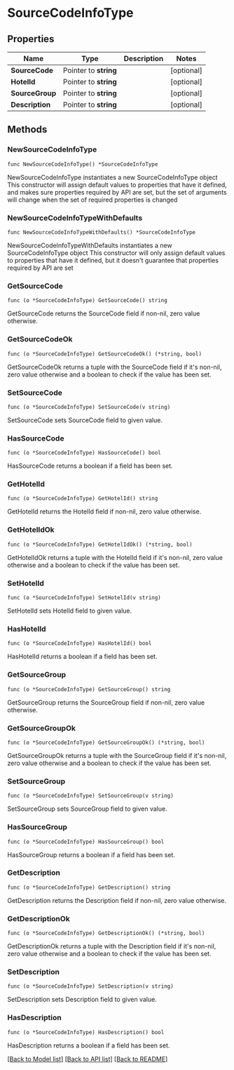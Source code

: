 # SourceCodeInfoType

## Properties

Name | Type | Description | Notes
------------ | ------------- | ------------- | -------------
**SourceCode** | Pointer to **string** |  | [optional] 
**HotelId** | Pointer to **string** |  | [optional] 
**SourceGroup** | Pointer to **string** |  | [optional] 
**Description** | Pointer to **string** |  | [optional] 

## Methods

### NewSourceCodeInfoType

`func NewSourceCodeInfoType() *SourceCodeInfoType`

NewSourceCodeInfoType instantiates a new SourceCodeInfoType object
This constructor will assign default values to properties that have it defined,
and makes sure properties required by API are set, but the set of arguments
will change when the set of required properties is changed

### NewSourceCodeInfoTypeWithDefaults

`func NewSourceCodeInfoTypeWithDefaults() *SourceCodeInfoType`

NewSourceCodeInfoTypeWithDefaults instantiates a new SourceCodeInfoType object
This constructor will only assign default values to properties that have it defined,
but it doesn't guarantee that properties required by API are set

### GetSourceCode

`func (o *SourceCodeInfoType) GetSourceCode() string`

GetSourceCode returns the SourceCode field if non-nil, zero value otherwise.

### GetSourceCodeOk

`func (o *SourceCodeInfoType) GetSourceCodeOk() (*string, bool)`

GetSourceCodeOk returns a tuple with the SourceCode field if it's non-nil, zero value otherwise
and a boolean to check if the value has been set.

### SetSourceCode

`func (o *SourceCodeInfoType) SetSourceCode(v string)`

SetSourceCode sets SourceCode field to given value.

### HasSourceCode

`func (o *SourceCodeInfoType) HasSourceCode() bool`

HasSourceCode returns a boolean if a field has been set.

### GetHotelId

`func (o *SourceCodeInfoType) GetHotelId() string`

GetHotelId returns the HotelId field if non-nil, zero value otherwise.

### GetHotelIdOk

`func (o *SourceCodeInfoType) GetHotelIdOk() (*string, bool)`

GetHotelIdOk returns a tuple with the HotelId field if it's non-nil, zero value otherwise
and a boolean to check if the value has been set.

### SetHotelId

`func (o *SourceCodeInfoType) SetHotelId(v string)`

SetHotelId sets HotelId field to given value.

### HasHotelId

`func (o *SourceCodeInfoType) HasHotelId() bool`

HasHotelId returns a boolean if a field has been set.

### GetSourceGroup

`func (o *SourceCodeInfoType) GetSourceGroup() string`

GetSourceGroup returns the SourceGroup field if non-nil, zero value otherwise.

### GetSourceGroupOk

`func (o *SourceCodeInfoType) GetSourceGroupOk() (*string, bool)`

GetSourceGroupOk returns a tuple with the SourceGroup field if it's non-nil, zero value otherwise
and a boolean to check if the value has been set.

### SetSourceGroup

`func (o *SourceCodeInfoType) SetSourceGroup(v string)`

SetSourceGroup sets SourceGroup field to given value.

### HasSourceGroup

`func (o *SourceCodeInfoType) HasSourceGroup() bool`

HasSourceGroup returns a boolean if a field has been set.

### GetDescription

`func (o *SourceCodeInfoType) GetDescription() string`

GetDescription returns the Description field if non-nil, zero value otherwise.

### GetDescriptionOk

`func (o *SourceCodeInfoType) GetDescriptionOk() (*string, bool)`

GetDescriptionOk returns a tuple with the Description field if it's non-nil, zero value otherwise
and a boolean to check if the value has been set.

### SetDescription

`func (o *SourceCodeInfoType) SetDescription(v string)`

SetDescription sets Description field to given value.

### HasDescription

`func (o *SourceCodeInfoType) HasDescription() bool`

HasDescription returns a boolean if a field has been set.


[[Back to Model list]](../README.md#documentation-for-models) [[Back to API list]](../README.md#documentation-for-api-endpoints) [[Back to README]](../README.md)


